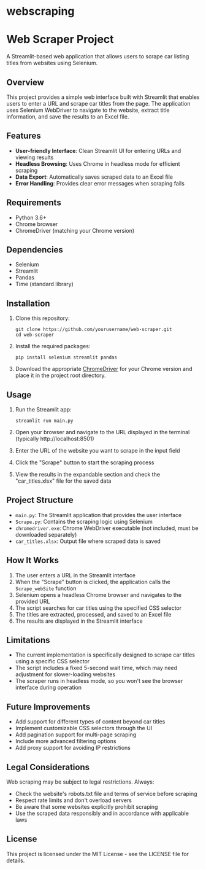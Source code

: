 ﻿# webscraping
# Web Scraper Project

A Streamlit-based web application that allows users to scrape car listing titles from websites using Selenium.

## Overview

This project provides a simple web interface built with Streamlit that enables users to enter a URL and scrape car titles from the page. The application uses Selenium WebDriver to navigate to the website, extract title information, and save the results to an Excel file.

## Features

- **User-friendly Interface**: Clean Streamlit UI for entering URLs and viewing results
- **Headless Browsing**: Uses Chrome in headless mode for efficient scraping
- **Data Export**: Automatically saves scraped data to an Excel file
- **Error Handling**: Provides clear error messages when scraping fails

## Requirements

- Python 3.6+
- Chrome browser
- ChromeDriver (matching your Chrome version)

## Dependencies

- Selenium
- Streamlit
- Pandas
- Time (standard library)

## Installation

1. Clone this repository:
   ```
   git clone https://github.com/yourusername/web-scraper.git
   cd web-scraper
   ```

2. Install the required packages:
   ```
   pip install selenium streamlit pandas
   ```

3. Download the appropriate [ChromeDriver](https://sites.google.com/chromium.org/driver/) for your Chrome version and place it in the project root directory.

## Usage

1. Run the Streamlit app:
   ```
   streamlit run main.py
   ```

2. Open your browser and navigate to the URL displayed in the terminal (typically http://localhost:8501)

3. Enter the URL of the website you want to scrape in the input field

4. Click the "Scrape" button to start the scraping process

5. View the results in the expandable section and check the "car_titles.xlsx" file for the saved data

## Project Structure

- `main.py`: The Streamlit application that provides the user interface
- `Scrape.py`: Contains the scraping logic using Selenium
- `chromedriver.exe`: Chrome WebDriver executable (not included, must be downloaded separately)
- `car_titles.xlsx`: Output file where scraped data is saved

## How It Works

1. The user enters a URL in the Streamlit interface
2. When the "Scrape" button is clicked, the application calls the `Scrape_webSite` function
3. Selenium opens a headless Chrome browser and navigates to the provided URL
4. The script searches for car titles using the specified CSS selector
5. The titles are extracted, processed, and saved to an Excel file
6. The results are displayed in the Streamlit interface

## Limitations

- The current implementation is specifically designed to scrape car titles using a specific CSS selector
- The script includes a fixed 5-second wait time, which may need adjustment for slower-loading websites
- The scraper runs in headless mode, so you won't see the browser interface during operation

## Future Improvements

- Add support for different types of content beyond car titles
- Implement customizable CSS selectors through the UI
- Add pagination support for multi-page scraping
- Include more advanced filtering options
- Add proxy support for avoiding IP restrictions

## Legal Considerations

Web scraping may be subject to legal restrictions. Always:
- Check the website's robots.txt file and terms of service before scraping
- Respect rate limits and don't overload servers
- Be aware that some websites explicitly prohibit scraping
- Use the scraped data responsibly and in accordance with applicable laws

## License

This project is licensed under the MIT License - see the LICENSE file for details.
